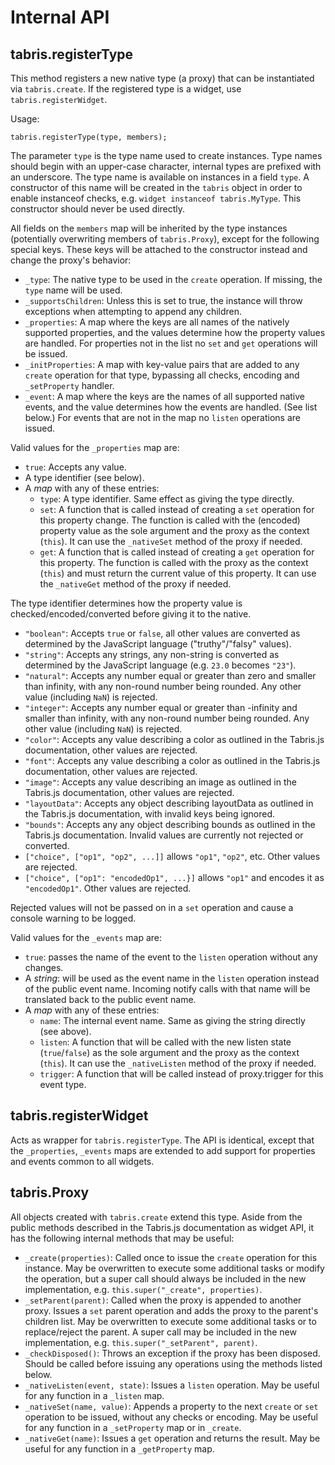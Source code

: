 # Internal API

## tabris.registerType

This method registers a new native type (a proxy) that can be instantiated via `tabris.create`. If the registered type is a widget, use `tabris.registerWidget`.

Usage:

    tabris.registerType(type, members);

The parameter `type` is the type name used to create instances. Type names should begin with an upper-case character, internal types are prefixed with an underscore. The type name is available on instances in a field `type`. A constructor of this name will be created in the `tabris` object in order to enable instanceof checks, e.g. `widget instanceof tabris.MyType`. This constructor should never be used directly.

All fields on the `members` map will be inherited by the type instances (potentially overwriting members of `tabris.Proxy`), except for the following special keys. These keys will be attached to the constructor instead and change the proxy's behavior:

* `_type`: The native type to be used in the `create` operation. If missing, the `type` name will be used.
* `_supportsChildren`: Unless this is set to true, the instance will throw exceptions when attempting to append any children.
* `_properties`: A map where the keys are all names of the natively supported properties, and the values determine how the property values are handled. For properties not in the list no `set` and `get` operations will be issued.
* `_initProperties`: A map with key-value pairs that are added to any `create` operation for that type, bypassing all checks, encoding and `_setProperty` handler.
* `_event`: A map where the keys are the names of all supported native events, and the value determines how the events are handled. (See list below.) For events that are not in the map no `listen` operations are issued.

Valid values for the `_properties` map are:

* `true`: Accepts any value.
* A type identifier (see below).
* A *map* with any of these entries:
    * `type`: A type identifier. Same effect as giving the type directly.
    * `set`: A function that is called instead of creating a `set` operation for this property change. The function is called with the (encoded) property value as the sole argument and the proxy as the context (`this`). It can use the `_nativeSet` method of the proxy if needed.
    * `get`: A function that is called instead of creating a `get` operation for this property. The function is called with the proxy as the context (`this`) and must return the current value of this property. It can use the `_nativeGet` method of the proxy if needed.

The type identifier determines how the property value is checked/encoded/converted before giving it to the native.

* `"boolean"`: Accepts `true` or `false`, all other values are converted as determined by the JavaScript language ("truthy"/"falsy" values).
* `"string"`:  Accepts any strings, any non-string is converted as determined by the JavaScript language (e.g. `23.0` becomes `"23"`).
* `"natural"`: Accepts any number equal or greater than zero and smaller than infinity, with any non-round number being rounded. Any other value (including `NaN`) is rejected.
* `"integer"`: Accepts any number equal or greater than -infinity and smaller than infinity, with any non-round number being rounded. Any other value (including `NaN`) is rejected.
* `"color"`: Accepts any value describing a color as outlined in the Tabris.js documentation, other values are rejected.
* `"font"`: Accepts any value describing a color as outlined in the Tabris.js documentation, other values are rejected.
* `"image"`: Accepts any value describing an image as outlined in the Tabris.js documentation, other values are rejected.
* `"layoutData"`: Accepts any object describing layoutData as outlined in the Tabris.js documentation, with invalid keys being ignored.
* `"bounds"`: Accepts any any object describing bounds as outlined in the Tabris.js documentation. Invalid values are currently not rejected or converted.
* `["choice", ["op1", "op2", ...]]` allows `"op1"`, `"op2"`, etc. Other values are rejected.
* `["choice", ["op1": "encodedOp1", ...}]` allows `"op1"` and encodes it as `"encodedOp1"`. Other values are rejected.

Rejected values will not be passed on in a `set` operation and cause a console warning to be logged.

Valid values for the `_events` map are:

* `true`: passes the name of the event to the `listen` operation without any changes.
* A *string*: will be used as the event name in the `listen` operation instead of the public event name. Incoming notify calls with that name will be translated back to the public event name.
* A *map* with any of these entries: 
    * `name`: The internal event name. Same as giving the string directly (see above).
    * `listen`: A function that will be called with the new listen state (`true`/`false`) as the sole argument and the proxy as the context (`this`). It can use the `_nativeListen` method of the proxy if needed.
    * `trigger`: A function that will be called instead of proxy.trigger for this event type. 

## tabris.registerWidget

Acts as wrapper for `tabris.registerType`. The API is identical, except that the `_properties`, `_events` maps are extended to add support for properties and events common to all widgets.

## tabris.Proxy

All objects created with `tabris.create` extend this type. Aside from the public methods described in the Tabris.js documentation as widget API, it has the following internal methods that may be useful:

 * `_create(properties)`: Called once to issue the `create` operation for this instance. May be overwritten to execute some additional tasks or modify the operation, but a super call should always be included in the new implementation, e.g. `this.super("_create", properties)`.
 * `_setParent(parent)`: Called when the proxy is appended to another proxy. Issues a `set` parent operation and adds the proxy to the parent's children list. May be overwritten to execute some additional tasks or to replace/reject the parent. A super call may be included in the new implementation, e.g. `this.super("_setParent", parent)`.
 * `_checkDisposed()`: Throws an exception if the proxy has been disposed. Should be called before issuing any operations using the methods listed below.
 * `_nativeListen(event, state)`: Issues a `listen` operation. May be useful for any function in a `_listen` map.
 * `_nativeSet(name, value)`: Appends a property to the next `create` or `set` operation to be issued, without any checks or encoding. May be useful for any function in a `_setProperty` map or in `_create`.
 * `_nativeGet(name)`: Issues a `get` operation and returns the result. May be useful for any function in a `_getProperty` map.
